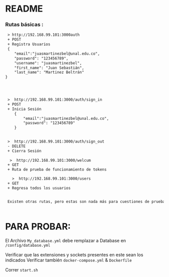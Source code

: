 #   README
### Rutas básicas :
 
```diff
 > http://192.168.99.101:3000auth
 + POST
 + Registra Usuarios
 {
	"email":"juasmartinezbel@unal.edu.co",
	"password": "123456789",
	"username": "juasmartinezbel",
	"first_name": "Juan Sebastián",
	"last_name": "Martinez Beltrán"
}



 
 >  http://192.168.99.101:3000/auth/sign_in
 + POST
 + Inicia Sesión
	{
		"email":"juasmartinezbel@unal.edu.co",
		"password": "123456789"
	}
 

 >  http://192.168.99.101:3000/auth/sign_out
 - DELETE
 + Cierra Sesión
 
  >  http://192.168.99.101:3000/welcum
 + GET
 + Ruta de prueba de funcionamiento de tokens

   >  http://192.168.99.101:3000/users
 + GET
 + Regresa todos los usuarios


 Existen otras rutas, pero estas son nada más para cuestiones de prueba.
  
```

# PARA PROBAR:

El Archivo `My_database.yml` debe remplazar a Database en `/config/database.yml`

Verificar que las extensiones y sockets presentes en este sean los indicados
Verificar también `docker-compose.yml` & `Dockerfile`

Correr `start.sh`